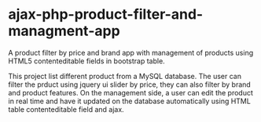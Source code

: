 # ajax-php-product-filter-and-managment-app
A product filter by price and brand app with management of products using HTML5 contenteditable fields in bootstrap table.  

This project list different product from a MySQL database. The user can filter the prduct using jquery ui slider by price, they can also filter by brand and product features. 
On the management side, a user can edit the product in real time and have it updated on the database automatically using HTML table contenteditable field and ajax.
